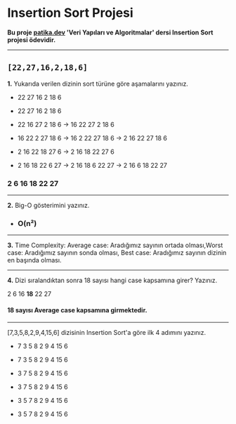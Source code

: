 # Insertion Sort Projesi

**Bu proje [patika.dev](https://www.patika.dev/tr)   'Veri Yapıları ve Algoritmalar' dersi Insertion Sort projesi ödevidir.**

---

`[22,27,16,2,18,6]`
---

**1.** Yukarıda verilen dizinin sort türüne göre aşamalarını yazınız.

* 22 27 16 2 18 6

* 22 27 16 2 18 6

* 22 16 27 2 18 6 -> 16 22 27 2 18 6

* 16 22 2 27 18 6 -> 16 2 22 27 18 6 -> 2 16 22 27 18 6

* 2 16 22 18 27 6 -> 2 16 18 22 27 6

* 2 16 18 22 6 27  -> 2 16 18 6 22 27 -> 2 16 6 18 22 27

### 2 6 16 18 22 27

---

**2.** Big-O gösterimini yazınız.

* ### O(n²)

---

**3.** Time Complexity: Average case: Aradığımız sayının ortada olması,Worst case: Aradığımız sayının sonda olması, Best case: Aradığımız sayının dizinin en başında olması.

---

**4.** Dizi sıralandıktan sonra 18 sayısı hangi case kapsamına girer? Yazınız.

2 6 16 **18** 22 27 
#### 18 sayısı Average case kapsamına girmektedir.

---

[7,3,5,8,2,9,4,15,6] dizisinin Insertion Sort'a göre ilk 4 adımını yazınız.

* 7 3 5 8 2 9 4 15 6

* 7 3 5 8 2 9 4 15 6
* 3 7 5 8 2 9 4 15 6
* 3 7 5 8 2 9 4 15 6
* 3 5 7 8 2 9 4 15 6
* 3 5 7 8 2 9 4 15 6 
